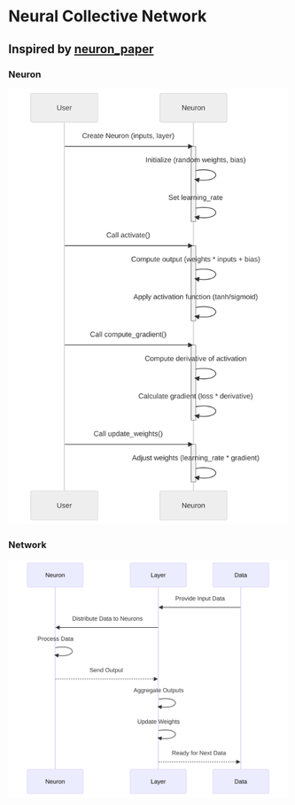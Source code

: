 # Neural Collective Network

## Inspired by [neuron_paper](https://arxiv.org/abs/2004.04906)

### Neuron

![neuron](imgs/neuron.svg)

### Network

![flowchart](imgs/m2.svg)
